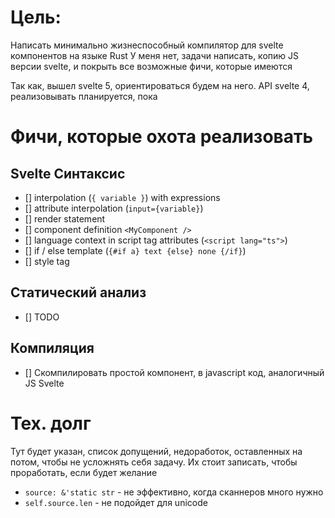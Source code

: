 # Цель:

Написать минимально жизнеспособный компилятор для svelte компонентов на языке Rust
У меня нет, задачи написать, копию JS версии svelte, и покрыть все возможные фичи, которые имеются

Так как, вышел svelte 5, ориентироваться будем на него. API svelte 4, реализовывать планируется, пока

# Фичи, которые охота реализовать

## Svelte Синтаксис
- [] interpolation (`{ variable }`) with expressions
- [] attribute interpolation (`input={variable}`)
- [] render statement
- [] component definition `<MyComponent />`
- [] language context in script tag attributes (`<script lang="ts">`)
- [] if / else template (`{#if a} text {else} none {/if}`)
- [] style tag

## Статический анализ
- [] TODO

## Компиляция
- [] Скомпилировать простой компонент, в javascript код, аналогичный JS Svelte

# Тех. долг

Тут будет указан, список допущений, недоработок, оставленных на потом, чтобы не усложнять себя задачу.
Их стоит записать, чтобы проработать, если будет желание

- `source: &'static str` - не эффективно, когда сканнеров много нужно
- `self.source.len` - не подойдет для unicode

